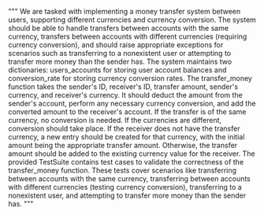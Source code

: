 """
    We are tasked with implementing a money transfer system between users, supporting different 
    currencies and currency conversion. The system should be able to handle transfers between 
    accounts with the same currency, transfers between accounts with different currencies 
    (requiring currency conversion), and should raise appropriate exceptions for scenarios 
    such as transferring to a nonexistent user or attempting to transfer more money than the sender has.
    The system maintains two dictionaries: users_accounts for storing user account balances and 
    conversion_rate for storing currency conversion rates.
    The transfer_money function takes the sender's ID, receiver's ID, transfer amount, sender's 
    currency, and receiver's currency. It should deduct the amount from the sender's account, perform 
    any necessary currency conversion, and add the converted amount to the receiver's account. 
    If the transfer is of the same currency, no conversion is needed. If the currencies are different, 
    conversion should take place. If the receiver does not have the transfer currency, a new entry 
    should be created for that currency, with the initial amount being the appropriate transfer amount. 
    Otherwise, the transfer amount should be added to the existing currency value for the receiver.
    The provided TestSuite contains test cases to validate the correctness of the transfer_money function. 
    These tests cover scenarios like transferring between accounts with the same currency, transferring 
    between accounts with different currencies (testing currency conversion), transferring to a nonexistent 
    user, and attempting to transfer more money than the sender has.
"""